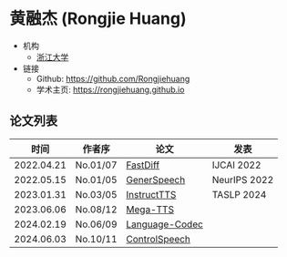 # 黄融杰 (Rongjie Huang)

- 机构
  - [浙江大学](../Institutions/CHN-ZJU_浙江大学.md)
- 链接
  - Github: https://github.com/Rongjiehuang
  - 学术主页: https://rongjiehuang.github.io

## 论文列表

| 时间 | 作者序 | 论文 | 发表 |
|:-:|:-:|---|---|
| 2022.04.21 | No.01/07 | [FastDiff](../Models/Diffusion/2022.04.21_FastDiff.md) | IJCAI 2022
| 2022.05.15 | No.01/05 | [GenerSpeech](../Models/TTS2_Acoustic/2022.05.15_GenerSpeech.md) | NeurIPS 2022
| 2023.01.31 | No.03/05 | [InstructTTS](../Models/Prompt/2023.01.31_InstructTTS.md) | TASLP 2024
| 2023.06.06 | No.08/12 | [Mega-TTS](../Models/Speech_LLM/2023.06.06_Mega-TTS.md) |
| 2024.02.19 | No.06/09 | [Language-Codec](../Models/Speech_Neural_Codec/2024.02.19_Language-Codec.md) |
| 2024.06.03 | No.10/11 | [ControlSpeech](../Models/Speech_LLM/2024.06.03_ControlSpeech.md) |